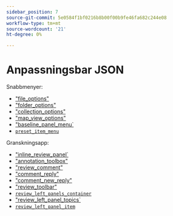 ```yaml
---
sidebar_position: 7
source-git-commit: 5e0584f1bf0216b8b00f00b9fe46fa682c244e08
workflow-type: tm+mt
source-wordcount: '21'
ht-degree: 0%

---
```



# Anpassningsbar JSON

Snabbmenyer:

- [&quot;file_options&quot;](./../../jsons/context_menus/file_options.json)
- [&quot;folder_options&quot;](./../../jsons/context_menus/folder_options.json)
- [&quot;collection_options&quot;](./../../jsons/context_menus/collection_options.json)
- [&quot;map_view_options&quot;](./../../jsons/context_menus/map_view_options.json)
- [&quot;baseline_panel_menu`](./../../jsons/context_menus/baseline_panel_menu.json)
- [`preset_item_menu`](./../../jsons/context_menus/preset_item_menu.json)

Granskningsapp:

- [&quot;inline_review_panel`](./../../jsons/review_app/inline_review_panel.json)
- [&quot;annotation_toolbox&quot;](./../../jsons/review_app/annotation_toolbox.json)
- [&quot;review_comment&quot;](./../../jsons/review_app/review_comment.json)
- [&quot;comment_reply&quot;](./../../jsons/review_app/comment_reply.json)
- [&quot;comment_new_reply&quot;](./../../jsons/review_app/comment_new_reply.json)
- [&quot;review_toolbar&quot;](./../../jsons/review_app/review_toolbar.json)
- [`review_left_panels_container`](./../../jsons/review_app/review_left_panels_container.json)
- [&quot;review_left_panel_topics`](./../../jsons/review_app/review_left_panel_topics.json)
- [`review_left_panel_item`](./../../jsons/review_app/review_left_panel_item.json)
